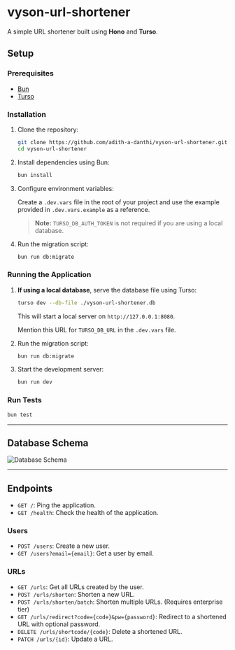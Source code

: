 # vyson-url-shortener

A simple URL shortener built using **Hono** and **Turso**.

## Setup

### Prerequisites

- [Bun](https://bun.sh/)
- [Turso](https://turso.tech/)

### Installation

1. Clone the repository:
   ```sh
   git clone https://github.com/adith-a-danthi/vyson-url-shortener.git
   cd vyson-url-shortener
   ```
2. Install dependencies using Bun:
   ```sh
   bun install
   ```
3. Configure environment variables:

   Create a `.dev.vars` file in the root of your project and use the example provided in `.dev.vars.example` as a reference.

   > **Note:** `TURSO_DB_AUTH_TOKEN` is not required if you are using a local database.
4. Run the migration script:
   ```sh
   bun run db:migrate
   ```

### Running the Application

1. **If using a local database**, serve the database file using Turso:

   ```sh
   turso dev --db-file ./vyson-url-shortener.db
   ```

   This will start a local server on `http://127.0.0.1:8080`.

   Mention this URL for `TURSO_DB_URL` in the `.dev.vars` file.

2. Run the migration script:

   ```sh
   bun run db:migrate
   ```

3. Start the development server:

   ```sh
   bun run dev
   ```

### Run Tests

```sh
bun test
```

---

## Database Schema

![Database Schema](db_schema.png)

---

## Endpoints

- `GET /`: Ping the application.
- `GET /health`: Check the health of the application.

### Users

- `POST /users`: Create a new user.
- `GET /users?email={email}`: Get a user by email.

### URLs

- `GET /urls`: Get all URLs created by the user.
- `POST /urls/shorten`: Shorten a new URL.
- `POST /urls/shorten/batch`: Shorten multiple URLs. (Requires enterprise tier)
- `GET /urls/redirect?code={code}&pw={password}`: Redirect to a shortened URL with optional password.
- `DELETE /urls/shortcode/{code}`: Delete a shortened URL.
- `PATCH /urls/{id}`: Update a URL.
